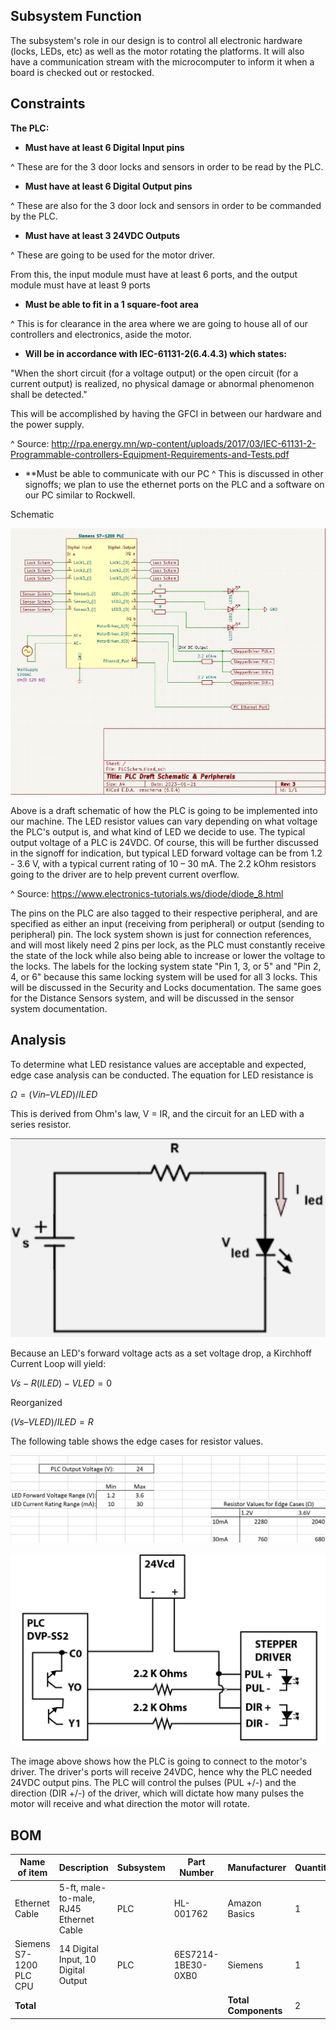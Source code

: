 ## Subsystem Function 

The subsystem's role in our design is to control all electronic hardware (locks, LEDs, etc) as well as the motor rotating the platforms. It will also have a communication stream with the microcomputer to inform it when a board is checked out or restocked. 

## Constraints 

**The PLC:** 

* **Must have at least 6 Digital Input pins**

^ These are for the 3 door locks and sensors in order to be read by the PLC.

* **Must have at least 6 Digital Output pins**

^ These are also for the 3 door lock and sensors in order to be commanded by the PLC.

* **Must have at least 3 24VDC Outputs**

^ These are going to be used for the motor driver.

From this, the input module must have at least 6 ports, and the output module must have at least 9 ports 

* **Must be able to fit in a 1 square-foot area**

^ This is for clearance in the area where we are going to house all of our controllers and electronics, aside the motor. 

* **Will be in accordance with IEC-61131-2(6.4.4.3) which states:**

"When the short circuit (for a voltage output) or the open circuit (for a current output) is realized, no physical damage or abnormal phenomenon shall be detected." 

This will be accomplished by having the GFCI in between our hardware and the power supply. 

^ Source: http://rpa.energy.mn/wp-content/uploads/2017/03/IEC-61131-2-Programmable-controllers-Equipment-Requirements-and-Tests.pdf 

* **Must be able to communicate with our PC
^ This is discussed in other signoffs; we plan to use the ethernet ports on the PLC and a software on our PC similar to Rockwell.

Schematic 

![Schematic](https://github.com/DillonSW/Capstone_Team_5/blob/Team5-Signoff-PLC/images/PLCSchemRevisionTwo.jpg) 
 
Above is a draft schematic of how the PLC is going to be implemented into our machine. The LED resistor values can vary depending on what voltage the PLC's output is, and what kind of LED we decide to use. The typical output voltage of a PLC is 24VDC. Of course, this will be further discussed in the signoff for indication, but typical LED forward voltage can be from 1.2 - 3.6 V, with a typical current rating of 10 – 30 mA. The 2.2 kOhm resistors going to the driver are to help prevent current overflow.

^ Source: https://www.electronics-tutorials.ws/diode/diode_8.html 

The pins on the PLC are also tagged to their respective peripheral, and are specified as either an input (receiving from peripheral) or output (sending to peripheral) pin. The lock system shown is just for connection references, and will most likely need 2 pins per lock, as the PLC must constantly receive the state of the lock while also being able to increase or lower the voltage to the locks. The labels for the locking system state "Pin 1, 3, or 5" and "Pin 2, 4, or 6" because this same locking system will be used for all 3 locks. This will be discussed in the Security and Locks documentation. The same goes for the Distance Sensors system, and will be discussed in the sensor system documentation.

## Analysis 

To determine what LED resistance values are acceptable and expected, edge case analysis can be conducted. The equation for LED resistance is 

$Ω = (Vin – VLED)/ILED$

This is derived from Ohm's law, V = IR, and the circuit for an LED with a series resistor. 

![LEDCircuit](https://github.com/DillonSW/Capstone_Team_5/blob/Team5-Signoff-PLC/images/LEDAnalysis.jpg) 

Because an LED's forward voltage acts as a set voltage drop, a Kirchhoff Current Loop will yield:

$Vs - R(ILED) - VLED = 0$

Reorganized 

$(Vs – VLED)/ILED = R$

The following table shows the edge cases for resistor values. 

![ResistorValues](https://github.com/DillonSW/Capstone_Team_5/blob/Team5-Signoff-PLC/images/LEDResistors.jpg)

![PLCToDriver](https://github.com/DillonSW/Capstone_Team_5/blob/Team5-Signoff-PLC/images/PLCToDriver.jpg) 

The image above shows how the PLC is going to connect to the motor's driver. The driver's ports will receive 24VDC, hence why the PLC needed 24VDC output pins. The PLC will control the pulses (PUL +/-) and the direction (DIR +/-) of the driver, which will dictate how many pulses the motor will receive and what direction the motor will rotate.

## BOM 

| Name of item | Description | Subsystem | Part Number | Manufacturer | Quantity | Price | Total |
|--------------|-------------|-----------|-------------|--------------|----------|-------|-------|
| Ethernet Cable | 5-ft, male-to-male, RJ45 Ethernet Cable | PLC | HL-001762 | Amazon Basics | 1 | $6.50 | $6.50 |
| Siemens S7-1200 PLC CPU | 14 Digital Input, 10 Digital Output | PLC | 6ES7214-1BE30-0XB0 | Siemens | 1 | $464.03 | $464.03 |
| **Total** |  |  |  | **Total Components** | 2 | **Total Cost** | $470.53 |

